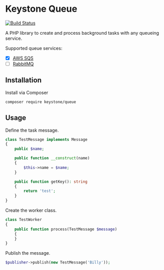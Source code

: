 # Keystone Queue

[![Build Status](https://travis-ci.org/keystonephp/queue.png)](https://travis-ci.org/keystonephp/queue)

A PHP library to create and process background tasks with any queueing service.

Supported queue services:

* [x] [AWS SQS](https://aws.amazon.com/sqs)
* [ ] [RabbitMQ](https://www.rabbitmq.com)

## Installation

Install via Composer

```bash
composer require keystone/queue
```

## Usage

Define the task message.

```php
class TestMessage implements Message
{
    public $name;

    public function __construct(name)
    {
        $this->name = $name;
    }

    public function getKey(): string
    {
        return 'test';
    }
}
```

Create the worker class.

```php
class TestWorker
{
    public function process(TestMessage $message)
    {
    }
}
```

Publish the message.

```php
$publisher->publish(new TestMessage('Billy'));
```
